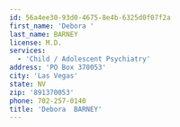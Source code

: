 ```yaml
---
id: 56a4ee30-93d0-4675-8e4b-6325d0f07f2a
first_name: 'Debora '
last_name: BARNEY
license: M.D.
services:
  - 'Child / Adolescent Psychiatry'
address: 'PO Box 370053'
city: 'Las Vegas'
state: NV
zip: '891370053'
phone: 702-257-0140
title: 'Debora  BARNEY'
---
```

